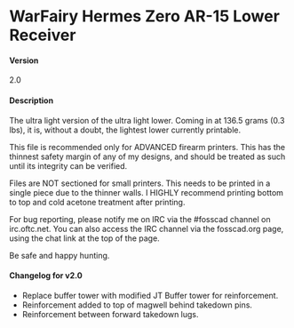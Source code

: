 # WarFairy Hermes Zero AR-15 Lower Receiver

#### Version
2.0

#### Description

The ultra light version of the ultra light lower. Coming in at 136.5 grams (0.3 lbs), it is, without a doubt, the lightest lower currently printable.

This file is recommended only for ADVANCED firearm printers. This has the thinnest safety margin of any of my designs, and should be treated as such until its integrity can be verified.

Files are NOT sectioned for small printers. This needs to be printed in a single piece due to the thinner walls. I HIGHLY recommend printing bottom to top and cold acetone treatment after printing.

For bug reporting, please notify me on IRC via the #fosscad channel on irc.oftc.net. You can also access the IRC channel via the fosscad.org page, using the chat link at the top of the page.

Be safe and happy hunting.

#### Changelog for v2.0 

* Replace buffer tower with modified JT Buffer tower for reinforcement. 
* Reinforcement added to top of magwell behind takedown pins.
* Reinforcement between forward takedown lugs.
